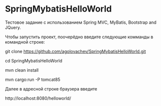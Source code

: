 # SpringMybatisHelloWorld
Тестовое задание с использованием Spring MVC, MyBatis, Bootstrap and JQuery.

Чтобы запустить проект, поочерёдно введите следующие комманды в командной строке:

git clone https://github.com/agolovachev/SpringMybatisHelloWorld.git

cd SpringMybatisHelloWorld

mvn clean install

mvn cargo:run -P tomcat85

Далее в адресной строке браузера введите

http://localhost:8080/helloworld/
